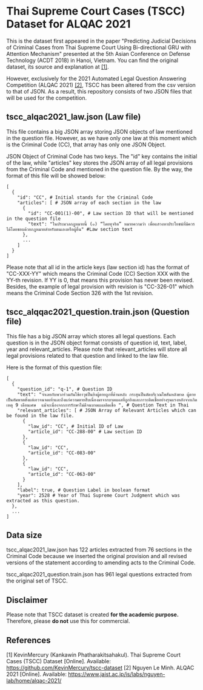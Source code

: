 # Thai Supreme Court Cases (TSCC) Dataset for ALQAC 2021

This is the dataset first appeared in the paper "Predicting Judicial Decisions of Criminal Cases from Thai Supreme Court Using Bi-directional GRU with Attention Mechanism" presented at the 5th Asian Conference on Defense Technology (ACDT 2018) in Hanoi, Vietnam. You can find the original dataset, its source and explanation at [[1]](https://github.com/KevinMercury/tscc-dataset).

However, exclusively for the 2021 Automated Legal Question Answering Competition (ALQAC 2021) [[2]](https://www.jaist.ac.jp/is/labs/nguyen-lab/home/alqac-2021/), TSCC has been altered from the csv version to that of JSON. As a result, this repository consists of two JSON files that will be used for the competition.

## tscc_alqac2021_law.json (Law file)
This file contains a big JSON array storing JSON objects of law mentioned in the question file. However, as we have only one law at this moment which is the Criminal Code (CC), that array has only one JSON Object.

JSON Object of Criminal Code has two keys. The "id" key contains the initial of the law, while "articles" key stores the JSON array of all legal provisions from the Criminal Code and mentioned in the question file. By the way, the format of this file will be showed below:

```
[
  {
    "id": "CC", # Initial stands for the Criminal Code
    "articles": [ # JSON array of each section in the law
      {
        "id": "CC-001(1)-00", # Law section ID that will be mentioned in the question file
        "text": "ในประมวลกฎหมายนี้ (๑) “โดยทุจริต” หมายความว่า เพื่อแสวงหาประโยชน์ที่มิควรได้โดยชอบด้วยกฎหมายสำหรับตนเองหรือผู้อื่น" #Law section text
      },
      ...
    ]
  }
]
```

Please note that all id in the article keys (law section id) has the format of "CC-XXX-YY" which means the Criminal Code (CC) Section XXX with the YY-th revision. If YY is 0, that means this provision has never been revised. Besides, the example of legal provision with revision is "CC-326-01" which means the Criminal Code Section 326 with the 1st revision.

## tscc_alqqac2021_question.train.json (Question file)
This file has a big JSON array which stores all legal questions. Each question is in the JSON object format consists of question id, text, label, year and relevant_articles. Please note that relevant_articles will store all legal provisions related to that question and linked to the law file.

Here is the format of this question file:

```
[
  {
    "question_id": "q-1", # Question ID
    "text": "จำเลยกับพวกร่วมกันใช้อาวุธปืนยิงผู้ตายถูกที่ด้านหลัง กระสุนปืนตัดบริเวณไขสันหลังขาด ผู้ตายเป็นอัมพาตตั้งแต่เอวจนจดเท้าและถึงแก่ความตายสืบเนื่องมาจากบาดแผลที่ถูกยิงและภาวะติดเชื้ออย่างรุนแรงหลังจากเกิดเหตุ 9 เดือนเศษ  แม้จะเนื่องจากการรักษาไม่ดีจนบาดแผลติดเชื้อ ", # Question Text in Thai
    "relevant_articles": [ # JSON Array of Relevant Articles which can be found in the law file.
      {
        "law_id": "CC", # Initial ID of Law
        "article_id": "CC-288-00" # Law section ID
      },
      {
        "law_id": "CC",
        "article_id": "CC-083-00"
      },
      {
        "law_id": "CC",
        "article_id": "CC-063-00"
      }
    ],
    "label": true, # Question Label in boolean format
    "year": 2528 # Year of Thai Supreme Court Judgment which was extracted as this question.
  },
  ...
]
```

## Data size
tscc_alqac2021_law.json has 122 articles extracted from 76 sections in the Criminal Code because we inserted the original provision and all revised versions of the statement according to amending acts to the Criminal Code. 

tscc_alqac2021_question.train.json has 961 legal questions extracted from the original set of TSCC. 

## Disclaimer
Please note that TSCC dataset is created **for the academic purpose.** Therefore, please **do not** use this for commercial.

## References
\[1] KevinMercury (Kankawin Phatharakitsahakul). Thai Supreme Court Cases (TSCC) Dataset \[Online]. Available: https://github.com/KevinMercury/tscc-dataset
\[2] Nguyen Le Minh. ALQAC 2021 \[Online]. Available: https://www.jaist.ac.jp/is/labs/nguyen-lab/home/alqac-2021/
